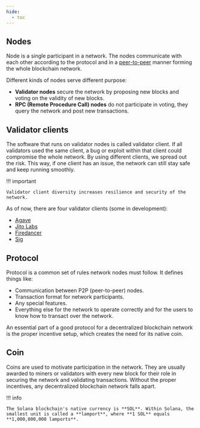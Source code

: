 ```yaml
---
hide:
  - toc
---
```


<h2>Nodes</h2>

Node is a single participant in a network. The nodes communicate with each other according to the protocol and in a [peer-to-peer](https://en.wikipedia.org/wiki/Peer-to-peer) manner forming the whole blockchain network.

Different kinds of nodes serve different purpose:

- **Validator nodes** secure the network by proposing new blocks and voting on the validity of new blocks.
- **RPC (Remote Procedure Call) nodes** do not participate in voting, they query the network and post new transactions.

<h2>Validator clients</h2>

The software that runs on validator nodes is called validator client. If all validators used the same client, a bug or exploit within that client could compromise the whole network. By using different clients, we spread out the risk. This way, if one client has an issue, the network can still stay safe and keep running smoothly.

!!! important

    Validator client diversity increases resilience and security of the network.

As of now, there are four validator clients (some in development):

- [Agave](https://www.anza.xyz/#validator)
- [Jito Labs](https://www.jito.wtf/validators/)
- [Firedancer](https://www.helius.dev/blog/what-is-firedancer)
- [Sig](https://www.syndica.io/sig)


<h2>Protocol</h2>

Protocol is a common set of rules network nodes must follow. It defines things like:

- Communication between P2P (peer-to-peer) nodes.
- Transaction format for network participants.
- Any special features.
- Everything else for the network to operate correctly and for the users to know how to transact over the network.

An essential part of a good protocol for a decentralized blockchain network is the proper incentive setup, which creates the need for its native coin.

<h2>Coin</h2>

Coins are used to motivate participation in the network. They are usually awarded to miners or validators with every new block for their role in securing the network and validating transactions. Without the proper incentives, any decentralized blockchain network falls apart.

!!! info

    The Solana blockchain's native currency is **SOL**. Within Solana, the smallest unit is called a **lamport**, where **1 SOL** equals **1,000,000,000 lamports**.
